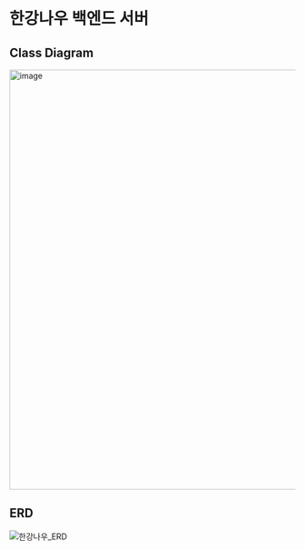 # 한강나우 백엔드 서버

## Class Diagram
<img width="739" alt="image" src="https://user-images.githubusercontent.com/59243761/174078323-72ba3b97-2ee1-4567-b497-b8cab0d7fd26.png">

## ERD
![한강나우_ERD](https://user-images.githubusercontent.com/68818952/174089789-284283b6-a5a7-461b-8a18-37640fab4d73.png)

